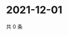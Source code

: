 # 2021-12-01

共 0 条

<!-- BEGIN WEIBO -->
<!-- 最后更新时间 Wed Dec 01 2021 15:09:10 GMT+0800 (China Standard Time) -->

<!-- END WEIBO -->
